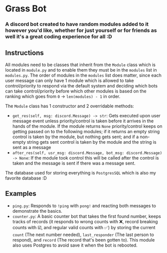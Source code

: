 # Grass Bot
### A discord bot created to have random modules added to it however you'd like, whether for just yourself or for friends as well it's a great coding experience for all :D

## Instructions
All modules need to be classes that inherit from the `Module` class which is located in `module.py` and to enable them they must be in the `modules` list in `modules.py`.
The order of modules in the `modules` list does matter, since each user message can only have 1 module which is allowed to take control/priority to respond via the default system and deciding which bots can take control/priority before which other modules is based on the ranking which goes from `0` -> `len(modules) - 1` in order.

The `Module` class has 1 constructor and 2 overridable methods:
- `get_res(self, msg: discord.Message) -> str`: Gets executed upon user message event unless priority/control is taken before it arrives in the hands of the module. If the module returns `None` priority/control keeps on getting passed on to the following modules; if it returns an empty string control is taken by the module, but nothing gets sent; and if a non-empty string gets sent control is taken by the module and the string is sent as a message
- `after_res(self, usr_msg: discord.Message, bot_msg: discord.Message) -> None`: If the module took control this will be called after the control is taken and the message is sent if there was a message sent.

The database used for storing everything is `PostgresSQL` which is also my favorite database :D

## Examples
- `ping.py`: Responds to `!ping` with `pong!` and reacting both messages to demonstrate the basics.
- `counter.py`: A basic counter bot that takes the first found number, keeps tracks of records (it responds to wrong counts with ❌, record breaking counts with ☑️, and regular valid counts with ✅) by storing the current `count` (The next number needed), `last_responder` (The last person to respond), and `record` (The record that's been gotten to). This module also uses Postgres to avoid save it when the bot is rebooted.